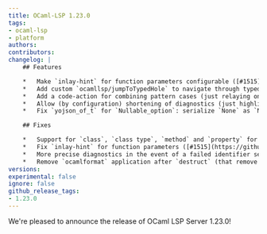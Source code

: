 ```yaml
---
title: OCaml-LSP 1.23.0
tags:
- ocaml-lsp
- platform
authors:
contributors:
changelog: |
    ## Features

    *   Make `inlay-hint` for function parameters configurable ([#1515](https://github.com/ocaml/ocaml-lsp/pull/1515))
    *   Add custom `ocamllsp/jumpToTypedHole` to navigate through typed holes ([#1516](https://github.com/ocaml/ocaml-lsp/pull/1516))
    *   Add a code-action for combining pattern cases (just relaying on regex) ([#1514](https://github.com/ocaml/ocaml-lsp/pull/1514))
    *   Allow (by configuration) shortening of diagnostics (just highlighting the first line) ([#1513](https://github.com/ocaml/ocaml-lsp/pull/1513))
    *   Fix `yojson_of_t` for `Nullable_option`: serialize `None` as `Null` instead of asserting false ([#1525](https://github.com/ocaml/ocaml-lsp/pull/1525) fixes [#1524](https://github.com/ocaml/ocaml-lsp/issues/1524))

    ## Fixes

    *   Support for `class`, `class type`, `method` and `property` for `DocumentSymbol` query ([#1487](https://github.com/ocaml/ocaml-lsp/pull/1487) fixes [#1449](https://github.com/ocaml/ocaml-lsp/issues/1449))
    *   Fix `inlay-hint` for function parameters ([#1515](https://github.com/ocaml/ocaml-lsp/pull/1515))
    *   More precise diagnostics in the event of a failed identifier search (`Definition_query`) ([#1518](https://github.com/ocaml/ocaml-lsp/pull/1518))
    *   Remove `ocamlformat` application after `destruct` (that remove some useful parenthesis) ([#1519](https://github.com/ocaml/ocaml-lsp/pull/1519))
versions:
experimental: false
ignore: false
github_release_tags:
- 1.23.0
---
```


We're pleased to announce the release of OCaml LSP Server 1.23.0!